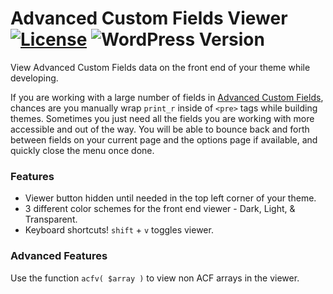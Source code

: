 # Advanced Custom Fields Viewer [![License](https://img.shields.io/badge/license-GPL--2.0%2B-green.svg)](http://www.gnu.org/licenses/gpl-2.0.html) ![WordPress Version](https://img.shields.io/wordpress/plugin/v/advanced-custom-fields-viewer.svg)

View Advanced Custom Fields data on the front end of your theme while developing.

If you are working with a large number of fields in [Advanced Custom Fields](https://github.com/elliotcondon/acf), chances are you manually wrap `print_r` inside of `<pre>` tags while building themes. Sometimes you just need all the fields you are working with more accessible and out of the way. You will be able to bounce back and forth between fields on your current page and the options page if available, and quickly close the menu once done.

### Features

* Viewer button hidden until needed in the top left corner of your theme.
* 3 different color schemes for the front end viewer - Dark, Light, & Transparent.
* Keyboard shortcuts! `shift` + `v` toggles viewer.

### Advanced Features

Use the function `acfv( $array )` to view non ACF arrays in the viewer.
